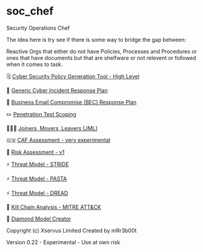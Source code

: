 # soc_chef
Security Operations Chef

The idea here is try see if there is some way to bridge the gap between:

Reactive Orgs that either do not have Policies, Processes and Procedures or ones that have documents but that are shelfware or not relevent or followed when it comes to task.

🗒️ [Cyber Security Policy Generation Tool - High Level](https://mr-r3b00t.github.io/soc_chef/policy/high_level_policy_tool.html)

🏥 [Generic Cyber Incident Response Plan](https://mr-r3b00t.github.io/soc_chef/processes/ir/generic_incident_response.html)

📧 [Business Email Compromise (BEC) Response Plan](https://mr-r3b00t.github.io/soc_chef/processes/ir/bec.html)

✏️ [Penetration Test Scoping](https://mr-r3b00t.github.io/soc_chef/processes/assurance/pentest_scoping.html)

🧑‍🤝‍🧑 [Joiners, Movers, Leavers (JML)](https://mr-r3b00t.github.io/soc_chef/processes/identitymanagement/joinersmoversleavers.html)

🇬🇧 [CAF Assessment - very experimental](https://mr-r3b00t.github.io/soc_chef/processes/governance/caf.html)

🔐 [Risk Assessment - v1](https://mr-r3b00t.github.io/soc_chef/processes/risk/risk_assessment_v1.html)

⚡️ [Threat Model - STRIDE](https://mr-r3b00t.github.io/soc_chef/processes/threat/stride_v1.html)

⚡️ [Threat Model - PASTA](https://mr-r3b00t.github.io/soc_chef/processes/threat/pasta_v1.html)

⚡️ [Threat Model - DREAD](https://mr-r3b00t.github.io/soc_chef/processes/threat/dread_v1.html)

🎨 [Kill Chain Analysis - MITRE ATT&CK](https://mr-r3b00t.github.io/soc_chef/processes/analysis/kill_chain.html)

🎨 [Diamond Model Creator](https://mr-r3b00t.github.io/soc_chef/processes/analysis/diamond_model.html)


Copyright (c) Xservus Limited
Created by mRr3b00t

Version 0.22 - Experimental - Use at own risk
